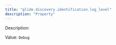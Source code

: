 ```yaml
---
title: "glide.discovery.identification.log_level"
description: "Property"
---
```


Description: 

Value: `Debug`